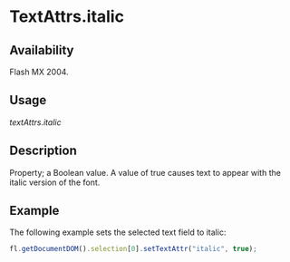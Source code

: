 # TextAttrs.italic

## Availability

Flash MX 2004.

## Usage

*textAttrs.italic*

## Description

Property; a Boolean value. A value of true causes text to appear with the italic version of the font.

## Example

The following example sets the selected text field to italic:

```javascript
fl.getDocumentDOM().selection[0].setTextAttr("italic", true);
```
